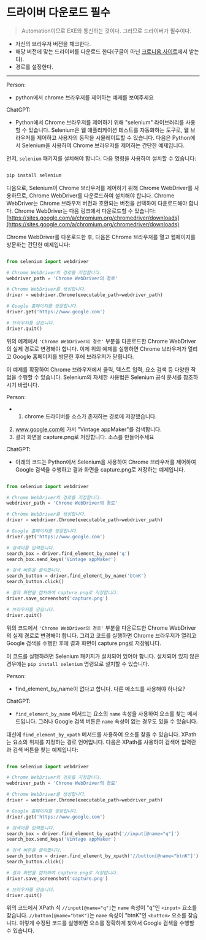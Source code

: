 # 드라이버 다운로드 필수
> Automation이므로 EXE와 통신하는 것이다. 그러므로 드라이버가 필수이다.
- 자신의 브라우저 버전을 채크한다. 
- 해당 버전에 맞는 드라이버를 다운로드 한다(구글이 아닌 [크로니옴 사이트](https://chromedriver.storage.googleapis.com/index.html)에서 받는다). 
- 경로를 설정한다. 

----


Person: 
- python에서 chrome 브라우저를 제어하는 예제를 보여주세요

ChatGPT: 
- Python에서 Chrome 브라우저를 제어하기 위해 "selenium" 라이브러리를 사용할 수 있습니다. Selenium은 웹 애플리케이션 테스트를 자동화하는 도구로, 웹 브라우저를 제어하고 사용자의 동작을 시뮬레이트할 수 있습니다. 다음은 Python에서 Selenium을 사용하여 Chrome 브라우저를 제어하는 간단한 예제입니다.

먼저, `selenium` 패키지를 설치해야 합니다. 다음 명령을 사용하여 설치할 수 있습니다:

```python

pip install selenium
```



다음으로, Selenium이 Chrome 브라우저를 제어하기 위해 Chrome WebDriver를 사용하므로, Chrome WebDriver를 다운로드하여 설치해야 합니다. Chrome WebDriver는 Chrome 브라우저 버전과 호환되는 버전을 선택하여 다운로드해야 합니다. Chrome WebDriver는 다음 링크에서 다운로드할 수 있습니다: [https://sites.google.com/a/chromium.org/chromedriver/downloads](https://sites.google.com/a/chromium.org/chromedriver/downloads) 

Chrome WebDriver를 다운로드한 후, 다음은 Chrome 브라우저를 열고 웹페이지를 방문하는 간단한 예제입니다:

```python

from selenium import webdriver

# Chrome WebDriver의 경로를 지정합니다.
webdriver_path = 'Chrome WebDriver의 경로'

# Chrome WebDriver를 생성합니다.
driver = webdriver.Chrome(executable_path=webdriver_path)

# Google 홈페이지를 방문합니다.
driver.get('https://www.google.com')

# 브라우저를 닫습니다.
driver.quit()
```



위의 예제에서 `'Chrome WebDriver의 경로'` 부분을 다운로드한 Chrome WebDriver의 실제 경로로 변경해야 합니다. 이제 위의 예제를 실행하면 Chrome 브라우저가 열리고 Google 홈페이지를 방문한 후에 브라우저가 닫힙니다.

이 예제를 확장하여 Chrome 브라우저에서 클릭, 텍스트 입력, 요소 검색 등 다양한 작업을 수행할 수 있습니다. Selenium의 자세한 사용법은 Selenium 공식 문서를 참조하시기 바랍니다.

Person: 
- 1. chrome 드라이버를 소스가 존재하는 경로에 저장했습니다. 
2. www.google.com에 가서 "Vintage appMaker"를 검색합니다. 
3. 결과 화면을 capture.png로 저장합니다. 
소스를 만들어주세요

ChatGPT: 
- 아래의 코드는 Python에서 Selenium을 사용하여 Chrome 브라우저를 제어하여 Google 검색을 수행하고 결과 화면을 capture.png로 저장하는 예제입니다.

```python

from selenium import webdriver

# Chrome WebDriver의 경로를 지정합니다.
webdriver_path = 'Chrome WebDriver의 경로'

# Chrome WebDriver를 생성합니다.
driver = webdriver.Chrome(executable_path=webdriver_path)

# Google 홈페이지를 방문합니다.
driver.get('https://www.google.com')

# 검색어를 입력합니다.
search_box = driver.find_element_by_name('q')
search_box.send_keys('Vintage appMaker')

# 검색 버튼을 클릭합니다.
search_button = driver.find_element_by_name('btnK')
search_button.click()

# 결과 화면을 캡처하여 capture.png로 저장합니다.
driver.save_screenshot('capture.png')

# 브라우저를 닫습니다.
driver.quit()
```



위의 코드에서 `'Chrome WebDriver의 경로'` 부분을 다운로드한 Chrome WebDriver의 실제 경로로 변경해야 합니다. 그리고 코드를 실행하면 Chrome 브라우저가 열리고 Google 검색을 수행한 후에 결과 화면이 capture.png로 저장됩니다.

이 코드를 실행하려면 Selenium 패키지가 설치되어 있어야 합니다. 설치되어 있지 않은 경우에는 `pip install selenium` 명령으로 설치할 수 있습니다.

Person: 
- find_element_by_name이 없다고 합니다. 다른 메소드를 사용해야 하나요?

ChatGPT: 
- `find_element_by_name` 메서드는 요소의 `name` 속성을 사용하여 요소를 찾는 메서드입니다. 그러나 Google 검색 버튼은 `name` 속성이 없는 경우도 있을 수 있습니다.

대신에 `find_element_by_xpath` 메서드를 사용하여 요소를 찾을 수 있습니다. XPath는 요소의 위치를 지정하는 경로 언어입니다. 다음은 XPath를 사용하여 검색어 입력란과 검색 버튼을 찾는 예제입니다:

```python

from selenium import webdriver

# Chrome WebDriver의 경로를 지정합니다.
webdriver_path = 'Chrome WebDriver의 경로'

# Chrome WebDriver를 생성합니다.
driver = webdriver.Chrome(executable_path=webdriver_path)

# Google 홈페이지를 방문합니다.
driver.get('https://www.google.com')

# 검색어를 입력합니다.
search_box = driver.find_element_by_xpath('//input[@name="q"]')
search_box.send_keys('Vintage appMaker')

# 검색 버튼을 클릭합니다.
search_button = driver.find_element_by_xpath('//button[@name="btnK"]')
search_button.click()

# 결과 화면을 캡처하여 capture.png로 저장합니다.
driver.save_screenshot('capture.png')

# 브라우저를 닫습니다.
driver.quit()
```



위의 코드에서 XPath 식 `//input[@name="q"]`는 `name` 속성이 "q"인 `<input>` 요소를 찾습니다. `//button[@name="btnK"]`는 `name` 속성이 "btnK"인 `<button>` 요소를 찾습니다. 이렇게 수정된 코드를 실행하면 요소를 정확하게 찾아서 Google 검색을 수행할 수 있습니다.
